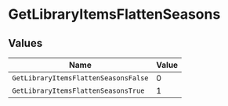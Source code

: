 # GetLibraryItemsFlattenSeasons


## Values

| Name                                 | Value                                |
| ------------------------------------ | ------------------------------------ |
| `GetLibraryItemsFlattenSeasonsFalse` | 0                                    |
| `GetLibraryItemsFlattenSeasonsTrue`  | 1                                    |